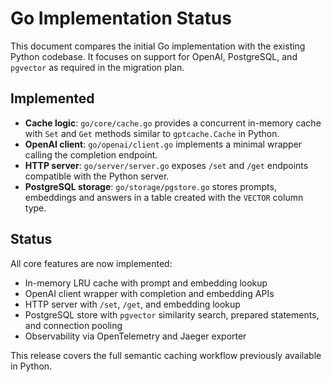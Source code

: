 # Go Implementation Status

This document compares the initial Go implementation with the existing Python codebase. It focuses on support for OpenAI, PostgreSQL, and `pgvector` as required in the migration plan.

## Implemented

- **Cache logic**: `go/core/cache.go` provides a concurrent in-memory cache with `Set` and `Get` methods similar to `gptcache.Cache` in Python.
- **OpenAI client**: `go/openai/client.go` implements a minimal wrapper calling the completion endpoint.
- **HTTP server**: `go/server/server.go` exposes `/set` and `/get` endpoints compatible with the Python server.
- **PostgreSQL storage**: `go/storage/pgstore.go` stores prompts, embeddings and answers in a table created with the `VECTOR` column type.

## Status

All core features are now implemented:
  - In-memory LRU cache with prompt and embedding lookup
  - OpenAI client wrapper with completion and embedding APIs
  - HTTP server with `/set`, `/get`, and embedding lookup
  - PostgreSQL store with `pgvector` similarity search, prepared statements, and connection pooling
  - Observability via OpenTelemetry and Jaeger exporter

This release covers the full semantic caching workflow previously available in Python.
